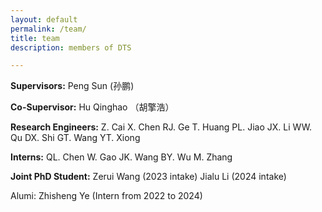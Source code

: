 ```yaml
---
layout: default
permalink: /team/
title: team
description: members of DTS

---
```



**Supervisors:**
Peng Sun (孙鹏)

**Co-Supervisor:**
Hu Qinghao （胡擎浩）

**Research Engineers:**
Z. Cai
X. Chen
RJ. Ge
T. Huang
PL. Jiao
JX. Li
WW. Qu
DX. Shi
GT. Wang
YT. Xiong

**Interns:**
QL. Chen
W. Gao
JK. Wang
BY. Wu
M. Zhang

**Joint PhD Student:**
Zerui Wang (2023 intake)
Jialu Li (2024 intake)

Alumi:
Zhisheng Ye (Intern from 2022 to 2024)

